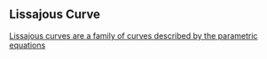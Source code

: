 ## Lissajous Curve

[Lissajous curves are a family of curves described by the parametric equations](https://mathworld.wolfram.com/LissajousCurve.html)
